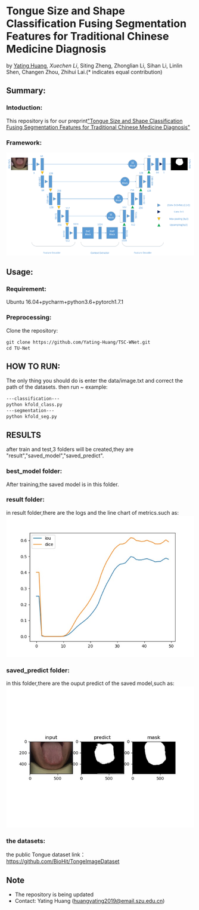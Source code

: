 # Tongue Size and Shape Classification Fusing Segmentation Features for Traditional Chinese Medicine Diagnosis
by [Yating Huang](https://Yating-Huang.github.io/)*, Xuechen Li*, Siting Zheng, Zhonglian Li, Sihan Li, Linlin Shen, Changen Zhou, Zhihui Lai.(* indicates equal contribution)
## Summary:
### Intoduction:
  This repository is for our preprint["Tongue Size and Shape Classification Fusing Segmentation Features for Traditional Chinese Medicine Diagnosis"](https://www.researchgate.net/publication/354694326_Tongue_Size_and_Shape_Classification_Fusing_Segmentation_Features_for_Traditional_Chinese_Medicine_Diagnosis)
  
### Framework:
![](https://github.com/Yating-Huang/TU-Net/blob/main/TU-Net.png)

## Usage:
### Requirement:
Ubuntu 16.04+pycharm+python3.6+pytorch1.7.1  
### Preprocessing:
Clone the repository:
```
git clone https://github.com/Yating-Huang/TSC-WNet.git
cd TU-Net
```
## HOW TO RUN:
The only thing you should do is enter the data/image.txt and correct the path of the datasets.
then run ~
example:
```
---classification---
python kfold_class.py 
---segmentation---
python kfold_seg.py 
```
## RESULTS
after train and test,3 folders will be created,they are "result","saved_model","saved_predict".

### best_model folder:
After training,the saved model is in this folder.

### result folder:
in result folder,there are the logs and the line chart of metrics.such as:
![image](https://github.com/Yating-Huang/TU-Net/blob/main/result/plot/TUNet_2_tongue_50_iou&dice.jpg)
### saved_predict folder:
in this folder,there are the ouput predict of the saved model,such as:
![image](https://github.com/Yating-Huang/TU-Net/blob/main/saved_predict/TUNet/2/50/tongue/272.jpg)
### the datasets:
the public Tongue dataset
link：https://github.com/BioHit/TongeImageDataset

## Note
* The repository is being updated
* Contact: Yating Huang (huangyating2019@email.szu.edu.cn)
